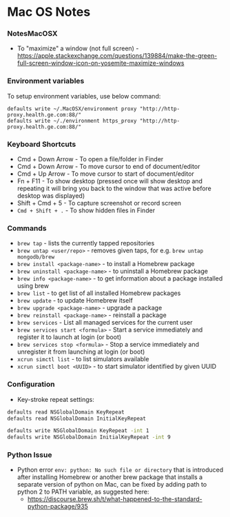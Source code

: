 # Mac OS Notes

### NotesMacOSX
* To "maximize" a window (not full screen) - 
https://apple.stackexchange.com/questions/139884/make-the-green-full-screen-window-icon-on-yosemite-maximize-windows

### Environment variables
To setup environment variables, use below command:
```
defaults write ~/.MacOSX/environment proxy "http://http-proxy.health.ge.com:88/"
defaults write ~/./environment https_proxy "http://http-proxy.health.ge.com:88/"
```

### Keyboard Shortcuts
* Cmd + Down Arrow - To open a file/folder in Finder
* Cmd + Down Arrow - To move cursor to end of document/editor
* Cmd + Up Arrow - To move cursor to start of document/editor
* Fn + F11 - To show desktop (pressed once will show desktop and repeating it will bring you back to the window that was active before desktop was displayed)
* Shift + Cmd + 5 - To capture screenshot or record screen
* `Cmd + Shift + .` - To show hidden files in Finder

### Commands
* `brew tap` - lists the currently tapped repositories
* `brew untap <user/repo>` - removes given taps, for e.g. `brew untap mongodb/brew` 
* `brew install <package-name>` - to install a Homebrew package
* `brew uninstall <package-name>` - to uninstall a Homebrew package
* `brew info <package-name>` - to get information about a package installed using brew
* `brew list` - to get list of all installed Homebrew packages
* `brew update` - to update Homebrew itself
* `brew upgrade <package-name>` - upgrade a package
* `brew reinstall <package-name>` - reinstall a package
* `brew services` - List all managed services for the current user
* `brew services start <formula>` - Start a service immediately and register it to launch at login (or boot)
* `brew services stop <formula>` - Stop a service immediately and unregister it from launching at login (or boot)
* `xcrun simctl list` - to list simulators available
* `xcrun simctl boot <UUID>` - to start simulator identified by given UUID


### Configuration
* Key-stroke repeat settings:
```bash
defaults read NSGlobalDomain KeyRepeat
defaults read NSGlobalDomain InitialKeyRepeat

defaults write NSGlobalDomain KeyRepeat -int 1
defaults write NSGlobalDomain InitialKeyRepeat -int 9
```

### Python Issue
* Python error `env: python: No such file or directory` that is introduced after installing Homebrew or another brew package that installs a separate version of python on Mac, can be fixed by adding path to python 2 to PATH variable, as suggested here:
  * https://discourse.brew.sh/t/what-happened-to-the-standard-python-package/935
